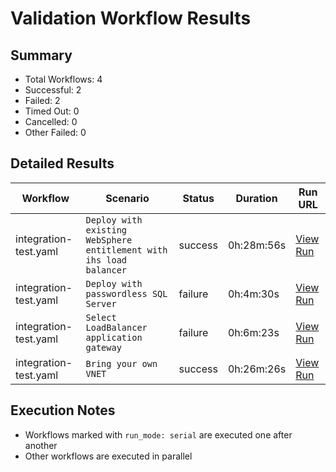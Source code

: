 # Validation Workflow Results

## Summary
- Total Workflows: 4
- Successful: 2
- Failed: 2
- Timed Out: 0
- Cancelled: 0
- Other Failed: 0

## Detailed Results

| Workflow | Scenario | Status | Duration | Run URL |
|----------|----------|---------|-----------|----------|
| integration-test.yaml | `Deploy with existing WebSphere entitlement with ihs load balancer` | success | 0h:28m:56s | [View Run](https://github.com/majguo/azure.websphere-traditional.cluster/actions/runs/17198495621) |
| integration-test.yaml | `Deploy with passwordless SQL Server` | failure | 0h:4m:30s | [View Run](https://github.com/majguo/azure.websphere-traditional.cluster/actions/runs/17198496915) |
| integration-test.yaml | `Select LoadBalancer application gateway` | failure | 0h:6m:23s | [View Run](https://github.com/majguo/azure.websphere-traditional.cluster/actions/runs/17198498064) |
| integration-test.yaml | `Bring your own VNET` | success | 0h:26m:26s | [View Run](https://github.com/majguo/azure.websphere-traditional.cluster/actions/runs/17198499063) |


## Execution Notes
- Workflows marked with `run_mode: serial` are executed one after another
- Other workflows are executed in parallel
